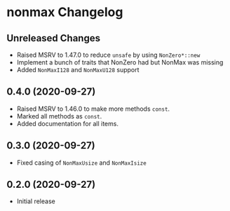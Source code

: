 # nonmax Changelog

## Unreleased Changes
* Raised MSRV to 1.47.0 to reduce `unsafe` by using `NonZero*::new`
* Implement a bunch of traits that NonZero had but NonMax was missing
* Added `NonMaxI128` and `NonMaxU128` support

## 0.4.0 (2020-09-27)
* Raised MSRV to 1.46.0 to make more methods `const`.
* Marked all methods as `const`.
* Added documentation for all items.

## 0.3.0 (2020-09-27)
* Fixed casing of `NonMaxUsize` and `NonMaxIsize`

## 0.2.0 (2020-09-27)
* Initial release